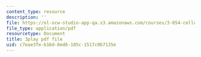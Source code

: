 ```yaml
---
content_type: resource
description: ''
file: https://ol-ocw-studio-app-qa.s3.amazonaws.com/courses/3-054-cellular-solids-structure-properties-and-applications-spring-2015/c7eae3feb16d8ed6105c1517c0b7135e_ZWdDKll8qZc.pdf
file_type: application/pdf
resourcetype: Document
title: 3play pdf file
uid: c7eae3fe-b16d-8ed6-105c-1517c0b7135e
---
```

